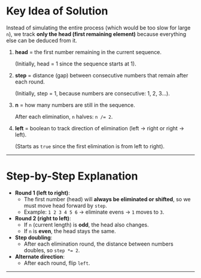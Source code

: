 # Key Idea of Solution

Instead of simulating the entire process (which would be too slow for large `n`), we track **only the head (first remaining element)** because everything else can be deduced from it.

1. **head** = the first number remaining in the current sequence.
    
    (Initially, head = 1 since the sequence starts at 1).
    
2. **step** = distance (gap) between consecutive numbers that remain after each round.
    
    (Initially, step = 1, because numbers are consecutive: 1, 2, 3...).
    
3. **n** = how many numbers are still in the sequence.
    
    After each elimination, `n` halves: `n /= 2`.
    
4. **left** = boolean to track direction of elimination (left → right or right → left).
    
    (Starts as `true` since the first elimination is from left to right).
    

---

# Step-by-Step Explanation

- **Round 1 (left to right)**:
    - The first number (head) will **always be eliminated or shifted**, so we must move head forward by `step`.
    - Example: `1 2 3 4 5 6` → eliminate evens → `1` moves to `3`.
- **Round 2 (right to left)**:
    - If `n` (current length) is **odd**, the head also changes.
    - If `n` is **even**, the head stays the same.
- **Step doubling**:
    - After each elimination round, the distance between numbers doubles, so `step *= 2`.
- **Alternate direction**:
    - After each round, flip `left`.

---